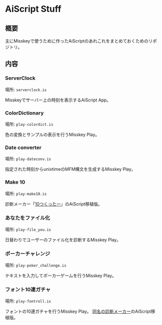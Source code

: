 # AiScript Stuff

## 概要

主にMisskeyで使うために作ったAiScriptのあれこれをまとめておくためのリポジトリ。

## 内容

### ServerClock

場所: `serverclock.is`

Misskeyでサーバー上の時刻を表示するAiScript App。

### ColorDictionary

場所: `play-colordict.is`

色の変換とサンプルの表示を行うMisskey Play。

### Date converter

場所: `play-dateconv.is`

指定された時刻からunixtimeのMFM構文を生成するMisskey Play。

### Make 10

場所: `play-make10.is`

診断メーカー「[10つくったー](https://shindanmaker.com/217387)」のAiScript移植版。

### あなたをファイル化

場所: `play-file_you.is`

日替わりでユーザーのファイル化を診断するMisskey Play。

### ポーカーチャレンジ

場所: `play-poker_challenge.is`

テキストを入力してポーカーゲームを行うMisskey Play。

### フォント10連ガチャ

場所: `play-fontroll.is`

フォントの10連ガチャを行うMisskey Play。
[同名の診断メーカー](https://shindanmaker.com/771833)のAiScript移植版。
